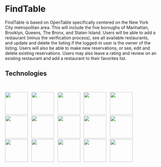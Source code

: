 # FindTable

FindTable is based on OpenTable specifically centered on the New York City metropolitan area. This will include the five boroughs of Manhattan, Brooklyn, Queens, The Bronx, and Staten Island. Users will be able to add a restaurant (minus the verification process), see all available restaurants, and update and delete the listing if the logged-in user is the owner of the listing. Users will also be able to make new reservations, or see, edit and delete existing reservations. Users may also leave a rating and review on an existing restaurant and add a restaurant to their favorites list.

## Technologies

          
<br>
<p float="left">
  <img src="https://cdn.jsdelivr.net/gh/devicons/devicon/icons/python/python-original.svg" style="width:75px;" />
  &nbsp;
  <img src="https://cdn.jsdelivr.net/gh/devicons/devicon/icons/flask/flask-original.svg" style="width:75px;" />
  &nbsp;
  <img src="https://cdn.jsdelivr.net/gh/devicons/devicon/icons/react/react-original.svg" style="width:75px;" />
  &nbsp;
  <img src="https://cdn.jsdelivr.net/gh/devicons/devicon/icons/redux/redux-original.svg" style="width:75px;" />
  &nbsp;
  <img src="https://cdn.jsdelivr.net/gh/devicons/devicon/icons/postgresql/postgresql-original.svg" style="width:75px;" />
  &nbsp;
  <img src="https://cdn.jsdelivr.net/gh/devicons/devicon/icons/sequelize/sequelize-original.svg" style="width:75px;" />
  &nbsp;
  <img src="https://cdn.jsdelivr.net/gh/devicons/devicon/icons/heroku/heroku-plain.svg" style="width:75px;" />
  &nbsp;
  <img src="https://cdn.jsdelivr.net/gh/devicons/devicon/icons/html5/html5-plain-wordmark.svg" style="width:75px;"/>
  &nbsp;
  <img src="https://cdn.jsdelivr.net/gh/devicons/devicon/icons/css3/css3-plain-wordmark.svg" style="width:75px;" />
  &nbsp;
  <img src="https://cdn.jsdelivr.net/gh/devicons/devicon/icons/docker/docker-plain.svg" style="width:75px;" />
  &nbsp;
  <img src="https://cdn.jsdelivr.net/gh/devicons/devicon/icons/google/google-original.svg" style="width:75px;" />
  &nbsp;
  <img src="https://cdn.jsdelivr.net/gh/devicons/devicon/icons/aftereffects/aftereffects-original.svg" style="width:75px;" />
  &nbsp;
  <img src="https://cdn.jsdelivr.net/gh/devicons/devicon/icons/illustrator/illustrator-line.svg" style="width:75px;" />
  &nbsp;
  <img src="https://cdn.jsdelivr.net/gh/devicons/devicon/icons/xd/xd-line.svg" style="width:75px;" />
  &nbsp;

<img src="https://cdn.jsdelivr.net/gh/devicons/devicon/icons/amazonwebservices/amazonwebservices-plain-wordmark.svg" style="width:75px;" />


</p>

<br>
